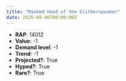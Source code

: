 ```yaml
---
title: "Masked Hood of the Slitherspeaker"
date: 2025-08-06T00:00:00Z
---
```

- **RAP**: 14012
- **Value**: -1
- **Demand level**: -1
- **Trend**: -1
- **Projected?**: True
- **Hyped?**: True
- **Rare?**: True
